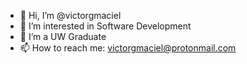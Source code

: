 - 👋 Hi, I’m @victorgmaciel
- 👀 I’m interested in Software Development
- 🌱 I’m a UW Graduate
- 📫 How to reach me: victorgmaciel@protonmail.com


